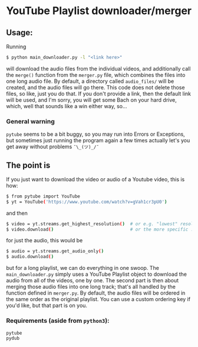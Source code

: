 # YouTube Playlist downloader/merger


## Usage:
Running
```bash
$ python main_downloader.py -l "<link here>"
```
will download the audio files from the individual videos, and additionally
call the ```merge()``` function from the ```merger.py``` file, which combines the
files into one long audio file.
By default, a directory called ```audio_files/``` will be created, and the audio files will go there. 
This code does not delete those files, so like, just you do that.
If you don't provide a link, then the default link will be used, and I'm sorry, you will get some Bach on your hard drive, which, well that sounds like a win either way, so...


### General warning
```pytube``` seems to be a bit buggy, so you may run into Errors or Exceptions,
but sometimes just running the program again a few times actually let's you get away without problems ```¯\_(ツ)_/¯```


## The point is
If you just want to download the video or audio of a Youtube video, this is how:
```bash
$ from pytube import YouTube
$ yt = YouTube('https://www.youtube.com/watch?v=gVah1cr3pU0')
```

and then
```bash
$ video = yt.streams.get_highest_resolution()  # or e.g. "lowest" resolution
$ video.download()                             # or the more specific .download(filename=...)
```

for just the audio, this would be
```bash
$ audio = yt.streams.get_audio_only()
$ audio.download()
```

but for a long playlist, we can do everything in one swoop. 
The ```main_downloader.py``` simply uses a YouTube Playlist object to download the audio from all of the videos, one by one.
The second part is then about merging those audio files into one long track; that's all handled by the function defined in ```merger.py```.
By default, the audio files will be ordered in the same order as the original playlist. You can use a custom ordering key if you'd like, but that part is on you.


### Requirements (aside from ```python3```):
```bash
pytube
pydub
```
